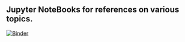 ## Jupyter NoteBooks for references on various topics.<br/>
[![Binder](https://mybinder.org/badge_logo.svg)](https://mybinder.org/v2/gh/GauthamSks/Jupyter-NoteBooks.git/master)
